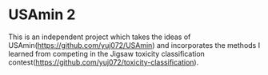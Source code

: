 # USAmin 2

This is an independent project which takes the ideas of USAmin(https://github.com/yuj072/USAmin) and incorporates the methods I learned from competing in the Jigsaw toxicity classification contest(https://github.com/yuj072/toxicity-classification).
